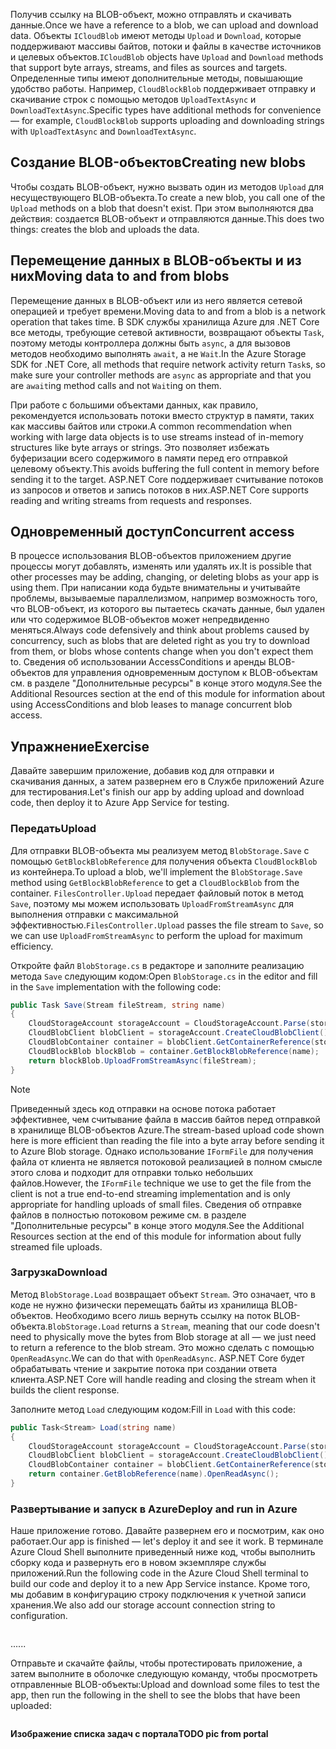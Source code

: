 <span data-ttu-id="5c8c1-101">Получив ссылку на BLOB-объект, можно отправлять и скачивать данные.</span><span class="sxs-lookup"><span data-stu-id="5c8c1-101">Once we have a reference to a blob, we can upload and download data.</span></span> <span data-ttu-id="5c8c1-102">Объекты `ICloudBlob` имеют методы `Upload` и `Download`, которые поддерживают массивы байтов, потоки и файлы в качестве источников и целевых объектов.</span><span class="sxs-lookup"><span data-stu-id="5c8c1-102">`ICloudBlob` objects have `Upload` and `Download` methods that support byte arrays, streams, and files as sources and targets.</span></span> <span data-ttu-id="5c8c1-103">Определенные типы имеют дополнительные методы, повышающие удобство работы. Например, `CloudBlockBlob` поддерживает отправку и скачивание строк с помощью методов `UploadTextAsync` и `DownloadTextAsync`.</span><span class="sxs-lookup"><span data-stu-id="5c8c1-103">Specific types have additional methods for convenience &mdash; for example, `CloudBlockBlob` supports uploading and downloading strings with `UploadTextAsync` and `DownloadTextAsync`.</span></span>

## <a name="creating-new-blobs"></a><span data-ttu-id="5c8c1-104">Создание BLOB-объектов</span><span class="sxs-lookup"><span data-stu-id="5c8c1-104">Creating new blobs</span></span>

<span data-ttu-id="5c8c1-105">Чтобы создать BLOB-объект, нужно вызвать один из методов `Upload` для несуществующего BLOB-объекта.</span><span class="sxs-lookup"><span data-stu-id="5c8c1-105">To create a new blob, you call one of the `Upload` methods on a blob that doesn't exist.</span></span> <span data-ttu-id="5c8c1-106">При этом выполняются два действия: создается BLOB-объект и отправляются данные.</span><span class="sxs-lookup"><span data-stu-id="5c8c1-106">This does two things: creates the blob and uploads the data.</span></span> 

## <a name="moving-data-to-and-from-blobs"></a><span data-ttu-id="5c8c1-107">Перемещение данных в BLOB-объекты и из них</span><span class="sxs-lookup"><span data-stu-id="5c8c1-107">Moving data to and from blobs</span></span>

<span data-ttu-id="5c8c1-108">Перемещение данных в BLOB-объект или из него является сетевой операцией и требует времени.</span><span class="sxs-lookup"><span data-stu-id="5c8c1-108">Moving data to and from a blob is a network operation that takes time.</span></span> <span data-ttu-id="5c8c1-109">В SDK службы хранилища Azure для .NET Core все методы, требующие сетевой активности, возвращают объекты `Task`, поэтому методы контроллера должны быть `async`, а для вызовов методов необходимо выполнять `await`, а не `Wait`.</span><span class="sxs-lookup"><span data-stu-id="5c8c1-109">In the Azure Storage SDK for .NET Core, all methods that require network activity return `Task`s, so make sure your controller methods are `async` as appropriate and that you are `await`ing method calls and not `Wait`ing on them.</span></span>

<span data-ttu-id="5c8c1-110">При работе с большими объектами данных, как правило, рекомендуется использовать потоки вместо структур в памяти, таких как массивы байтов или строки.</span><span class="sxs-lookup"><span data-stu-id="5c8c1-110">A common recommendation when working with large data objects is to use streams instead of in-memory structures like byte arrays or strings.</span></span> <span data-ttu-id="5c8c1-111">Это позволяет избежать буферизации всего содержимого в памяти перед его отправкой целевому объекту.</span><span class="sxs-lookup"><span data-stu-id="5c8c1-111">This avoids buffering the full content in memory before sending it to the target.</span></span> <span data-ttu-id="5c8c1-112">ASP.NET Core поддерживает считывание потоков из запросов и ответов и запись потоков в них.</span><span class="sxs-lookup"><span data-stu-id="5c8c1-112">ASP.NET Core supports reading and writing streams from requests and responses.</span></span>

## <a name="concurrent-access"></a><span data-ttu-id="5c8c1-113">Одновременный доступ</span><span class="sxs-lookup"><span data-stu-id="5c8c1-113">Concurrent access</span></span>

<span data-ttu-id="5c8c1-114">В процессе использования BLOB-объектов приложением другие процессы могут добавлять, изменять или удалять их.</span><span class="sxs-lookup"><span data-stu-id="5c8c1-114">It is possible that other processes may be adding, changing, or deleting blobs as your app is using them.</span></span> <span data-ttu-id="5c8c1-115">При написании кода будьте внимательны и учитывайте проблемы, вызываемые параллелизмом, например возможность того, что BLOB-объект, из которого вы пытаетесь скачать данные, был удален или что содержимое BLOB-объектов может непредвиденно меняться.</span><span class="sxs-lookup"><span data-stu-id="5c8c1-115">Always code defensively and think about problems caused by concurrency, such as blobs that are deleted right as you try to download from them, or blobs whose contents change when you don't expect them to.</span></span> <span data-ttu-id="5c8c1-116">Сведения об использовании AccessConditions и аренды BLOB-объектов для управления одновременным доступом к BLOB-объектам см. в разделе "Дополнительные ресурсы" в конце этого модуля.</span><span class="sxs-lookup"><span data-stu-id="5c8c1-116">See the Additional Resources section at the end of this module for information about using AccessConditions and blob leases to manage concurrent blob access.</span></span>

## <a name="exercise"></a><span data-ttu-id="5c8c1-117">Упражнение</span><span class="sxs-lookup"><span data-stu-id="5c8c1-117">Exercise</span></span>

<span data-ttu-id="5c8c1-118">Давайте завершим приложение, добавив код для отправки и скачивания данных, а затем развернем его в Службе приложений Azure для тестирования.</span><span class="sxs-lookup"><span data-stu-id="5c8c1-118">Let's finish our app by adding upload and download code, then deploy it to Azure App Service for testing.</span></span>

### <a name="upload"></a><span data-ttu-id="5c8c1-119">Передать</span><span class="sxs-lookup"><span data-stu-id="5c8c1-119">Upload</span></span>

<span data-ttu-id="5c8c1-120">Для отправки BLOB-объекта мы реализуем метод `BlobStorage.Save` с помощью `GetBlockBlobReference` для получения объекта `CloudBlockBlob` из контейнера.</span><span class="sxs-lookup"><span data-stu-id="5c8c1-120">To upload a blob, we'll implement the `BlobStorage.Save` method using `GetBlockBlobReference` to get a `CloudBlockBlob` from the container.</span></span> <span data-ttu-id="5c8c1-121">`FilesController.Upload` передает файловый поток в метод `Save`, поэтому мы можем использовать `UploadFromStreamAsync` для выполнения отправки с максимальной эффективностью.</span><span class="sxs-lookup"><span data-stu-id="5c8c1-121">`FilesController.Upload` passes the file stream to `Save`, so we can use `UploadFromStreamAsync` to perform the upload for maximum efficiency.</span></span>

<span data-ttu-id="5c8c1-122">Откройте файл `BlobStorage.cs` в редакторе и заполните реализацию метода `Save` следующим кодом:</span><span class="sxs-lookup"><span data-stu-id="5c8c1-122">Open `BlobStorage.cs` in the editor and fill in the `Save` implementation with the following code:</span></span>

```csharp
public Task Save(Stream fileStream, string name)
{
    CloudStorageAccount storageAccount = CloudStorageAccount.Parse(storageConfig.ConnectionString);
    CloudBlobClient blobClient = storageAccount.CreateCloudBlobClient();
    CloudBlobContainer container = blobClient.GetContainerReference(storageConfig.FileContainerName);
    CloudBlockBlob blockBlob = container.GetBlockBlobReference(name);
    return blockBlob.UploadFromStreamAsync(fileStream);
}
```

> [!NOTE]
> <span data-ttu-id="5c8c1-123">Приведенный здесь код отправки на основе потока работает эффективнее, чем считывание файла в массив байтов перед отправкой в хранилище BLOB-объектов Azure.</span><span class="sxs-lookup"><span data-stu-id="5c8c1-123">The stream-based upload code shown here is more efficient than reading the file into a byte array before sending it to Azure Blob storage.</span></span> <span data-ttu-id="5c8c1-124">Однако использование `IFormFile` для получения файла от клиента не является потоковой реализацией в полном смысле этого слова и подходит для отправки только небольших файлов.</span><span class="sxs-lookup"><span data-stu-id="5c8c1-124">However, the `IFormFile` technique we use to get the file from the client is not a true end-to-end streaming implementation and is only appropriate for handling uploads of small files.</span></span> <span data-ttu-id="5c8c1-125">Сведения об отправке файлов в полностью потоковом режиме см. в разделе "Дополнительные ресурсы" в конце этого модуля.</span><span class="sxs-lookup"><span data-stu-id="5c8c1-125">See the Additional Resources section at the end of this module for information about fully streamed file uploads.</span></span>

### <a name="download"></a><span data-ttu-id="5c8c1-126">Загрузка</span><span class="sxs-lookup"><span data-stu-id="5c8c1-126">Download</span></span>

<span data-ttu-id="5c8c1-127">Метод `BlobStorage.Load` возвращает объект `Stream`. Это означает, что в коде не нужно физически перемещать байты из хранилища BLOB-объектов. Необходимо всего лишь вернуть ссылку на поток BLOB-объекта.</span><span class="sxs-lookup"><span data-stu-id="5c8c1-127">`BlobStorage.Load` returns a `Stream`, meaning that our code doesn't need to physically move the bytes from Blob storage at all &mdash; we just need to return a reference to the blob stream.</span></span> <span data-ttu-id="5c8c1-128">Это можно сделать с помощью `OpenReadAsync`.</span><span class="sxs-lookup"><span data-stu-id="5c8c1-128">We can do that with `OpenReadAsync`.</span></span> <span data-ttu-id="5c8c1-129">ASP.NET Core будет обрабатывать чтение и закрытие потока при создании ответа клиента.</span><span class="sxs-lookup"><span data-stu-id="5c8c1-129">ASP.NET Core will handle reading and closing the stream when it builds the client response.</span></span>

<span data-ttu-id="5c8c1-130">Заполните метод `Load` следующим кодом:</span><span class="sxs-lookup"><span data-stu-id="5c8c1-130">Fill in `Load` with this code:</span></span>

```csharp
public Task<Stream> Load(string name)
{
    CloudStorageAccount storageAccount = CloudStorageAccount.Parse(storageConfig.ConnectionString);
    CloudBlobClient blobClient = storageAccount.CreateCloudBlobClient();
    CloudBlobContainer container = blobClient.GetContainerReference(storageConfig.FileContainerName);
    return container.GetBlobReference(name).OpenReadAsync();
}
```

### <a name="deploy-and-run-in-azure"></a><span data-ttu-id="5c8c1-131">Развертывание и запуск в Azure</span><span class="sxs-lookup"><span data-stu-id="5c8c1-131">Deploy and run in Azure</span></span>

<span data-ttu-id="5c8c1-132">Наше приложение готово. Давайте развернем его и посмотрим, как оно работает.</span><span class="sxs-lookup"><span data-stu-id="5c8c1-132">Our app is finished &mdash; let's deploy it and see it work.</span></span> <span data-ttu-id="5c8c1-133">В терминале Azure Cloud Shell выполните приведенный ниже код, чтобы выполнить сборку кода и развернуть его в новом экземпляре службы приложений.</span><span class="sxs-lookup"><span data-stu-id="5c8c1-133">Run the following code in the Azure Cloud Shell terminal to build our code and deploy it to a new App Service instance.</span></span> <span data-ttu-id="5c8c1-134">Кроме того, мы добавим в конфигурацию строку подключения к учетной записи хранения.</span><span class="sxs-lookup"><span data-stu-id="5c8c1-134">We also add our storage account connection string to configuration.</span></span>

```console

```

<span data-ttu-id="5c8c1-135">...</span><span class="sxs-lookup"><span data-stu-id="5c8c1-135">...</span></span>

<span data-ttu-id="5c8c1-136">Отправьте и скачайте файлы, чтобы протестировать приложение, а затем выполните в оболочке следующую команду, чтобы просмотреть отправленные BLOB-объекты:</span><span class="sxs-lookup"><span data-stu-id="5c8c1-136">Upload and download some files to test the app, then run the following in the shell to see the blobs that have been uploaded:</span></span>

```console

```

<span data-ttu-id="5c8c1-137">**Изображение списка задач с портала**</span><span class="sxs-lookup"><span data-stu-id="5c8c1-137">**TODO pic from portal**</span></span>